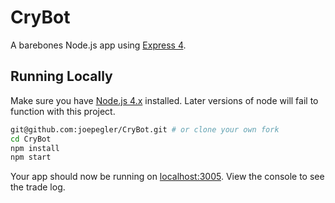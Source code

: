 # CryBot

A barebones Node.js app using [Express 4](http://expressjs.com/).

## Running Locally

Make sure you have [Node.js 4.x](http://nodejs.org/) installed. Later versions of node will fail to function with this project.

```sh
git@github.com:joepegler/CryBot.git # or clone your own fork
cd CryBot
npm install
npm start
```

Your app should now be running on [localhost:3005](http://localhost:3005/). View the console to see the trade log.
